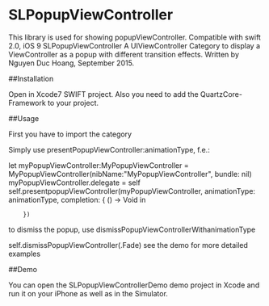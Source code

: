 # SLPopupViewController
This library is used for showing popupViewController. Compatible with swift 2.0, iOS 9
SLPopupViewController
A UIViewController Category to display a ViewController as a popup with different transition effects.
Written by Nguyen Duc Hoang, September 2015.

##Installation

Open in Xcode7 SWIFT project. Also you need to add the QuartzCore-Framework to your project.

##Usage

First you have to import the category

Simply use presentPopupViewController:animationType, f.e.:

let myPopupViewController:MyPopupViewController = MyPopupViewController(nibName:"MyPopupViewController", bundle: nil)
        myPopupViewController.delegate = self
        self.presentpopupViewController(myPopupViewController, animationType: animationType, completion: { () -> Void in
            
        })
        
to dismiss the popup, use dismissPopupViewControllerWithanimationType

self.dismissPopupViewController(.Fade)
see the demo for more detailed examples

##Demo

You can open the SLPopupViewControllerDemo demo project in Xcode and run it on your iPhone as well as in the Simulator.
